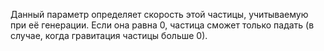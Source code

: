 Данный параметр определяет скорость этой частицы, учитываемую при её генерации. Если она равна 0, частица сможет только падать (в случае, когда гравитация частицы больше 0).